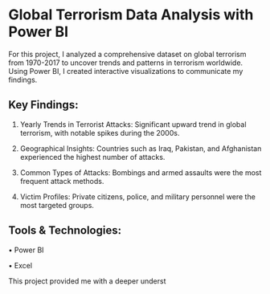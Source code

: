 # Global Terrorism Data Analysis with Power BI
For this project, I analyzed a comprehensive dataset on global terrorism from 1970-2017 to uncover trends and patterns in terrorism worldwide. 
Using Power BI, I created interactive visualizations to communicate my findings.

## Key Findings:
1. Yearly Trends in Terrorist Attacks: Significant upward trend in global terrorism, with notable spikes during the 2000s.

2. Geographical Insights: Countries such as Iraq, Pakistan, and Afghanistan experienced the highest number of attacks.

3. Common Types of Attacks: Bombings and armed assaults were the most frequent attack methods.

4. Victim Profiles: Private citizens, police, and military personnel were the most targeted groups.

## Tools & Technologies:
• Power BI

• Excel

This project provided me with a deeper underst
